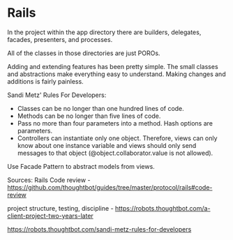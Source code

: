 # Rails

In the project within the app directory there are builders, delegates, facades, presenters, and processes.

All of the classes in those directories are just POROs.

Adding and extending features has been pretty simple. The small classes and abstractions make everything easy to understand. Making changes and additions is fairly painless.

Sandi Metz' Rules For Developers:

- Classes can be no longer than one hundred lines of code.
- Methods can be no longer than five lines of code.
- Pass no more than four parameters into a method. Hash options are parameters.
- Controllers can instantiate only one object. Therefore, views can only know about one instance variable and views should only send messages to that object (@object.collaborator.value is not allowed).

Use Facade Pattern to abstract models from views.

Sources:
  Rails Code review - https://github.com/thoughtbot/guides/tree/master/protocol/rails#code-review

  project structure, testing, discipline - https://robots.thoughtbot.com/a-client-project-two-years-later

  https://robots.thoughtbot.com/sandi-metz-rules-for-developers
